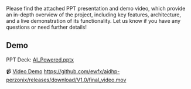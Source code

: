 Please find the attached PPT presentation and demo video, which provide an in-depth overview of the project, including key features, architecture, and a live demonstration of its functionality. Let us know if you have any questions or need further details!

## Demo
PPT Deck: [AI_Powered.pptx](AI_Powered.pptx)

📹 [Video Demo](#) https://github.com/ewfx/aidhp-perzonix/releases/download/V1.0/final_video.mov